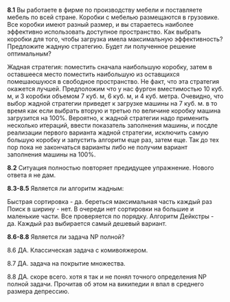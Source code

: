 **8.1**  Вы работаете в фирме по производству мебели и поставляете мебель по всей стране. Коробки с мебелью размещаются в грузовике. Все коробки имеют разный размер, и вы стараетесь наиболее эффективно использовать доступное пространство. Как выбрать коробки для того, чтобы загрузка имела максимальную эффективность? Предложите жадную стратегию. Будет ли полученное решение оптимальным?

Жадная стратегия: поместить сначала наибольшую коробку, затем в оставшееся место поместить наибольшую из оставщихся помешаюшуюся в свободное пространство. Не факт, что эта стратегия окажется лучшей. Предположим что у нас фургон вместимостью 10 куб. м, и 3 коробки объемом 7 куб. м, 6 куб. м, и 4 куб. метра. Очевидно, что выбор жадной стратегии приведет к загрузке машины на 7 куб. м. в то время как если выбрать вторую и третью по величине коробку машина загрузится на 100%.
Вероятно, к жадной стратегии надо применить несколько итераций, ввести показатель заполнения машины, и посдле реализации первого варианта жадной стратегии, исключить самую большую коробку и запустить алгоритм еще раз, затем еще. Так до тех пор пока не закончаться варианты либо не получим вариант заполнения машины на 100%.

**8.2** Ситуация полностью повторяет предидущее упражнение. Нового ответа я не дам.

**8.3-8.5** Является ли алгоритм жадным:

Быстрая сортировка - да. береться максимальная часть каждый раз
Поиск в ширину - нет. В очереди нет сортировки на большие и маленькие части. Все проверяется по порядку.
Алгоритм Дейкстры - да. Каждый раз выбирается самый дешевый вариант.

**8.6-8.8** Является ли задача NP полной?

8.6 ДА. Классическая задача с комивояжером.

8.7 ДА. задача на покрытие множества.

8.8 ДА. скоре всего. хотя я так и не понял точного определения NP полной задачи. Прочитав об этом на википедии я впал в среднего размера депрессию.
